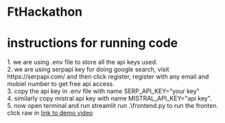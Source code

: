 # FtHackathon
<h1>instructions for running code</h1>
1. we are using .env file to store all the api keys used. <br>
2. we are using serpapi key for doing google search, visit https://serpapi.com/ and then click register, register with any email and mobiel number to get free api access. <br>
3. copy the api key in .env file with name SERP_API_KEY="your key" <br>
4. similarly copy mistral api key with name MISTRAL_API_KEY="api key".<br>
5. now open terminal and run     streamlit run .\frontend.py to run the fronten.<br>
click raw in <a href=https://github.com/AdventurousSam/FtHackathon/blob/main/LLMDEMO.mp4 target=_blank> link to demo video<a>